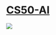 # [CS50-AI](https://cs50.harvard.edu/ai/2020/)

![](https://camo.githubusercontent.com/22c3a7dde68394bbae5a833026f03a9332b2950759230b5c37c9ec8d4fcfbe05/68747470733a2f2f6269742e6c792f33614632736f57)